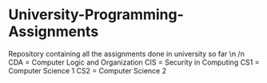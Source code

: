 # University-Programming-Assignments
Repository containing all the assignments done in university so far \n /n
CDA = Computer Logic and Organization
CIS = Security in Computing 
CS1 = Computer Science 1 
CS2 = Computer Science 2 
